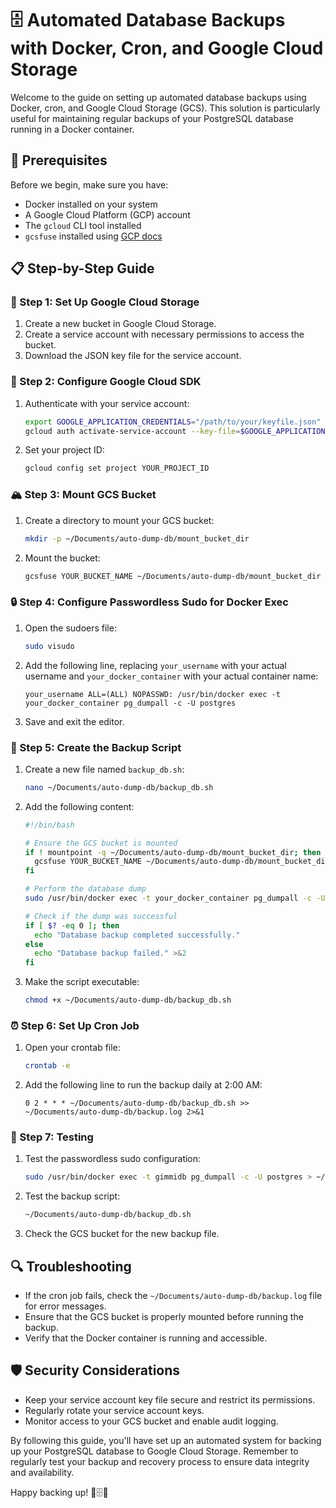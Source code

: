 # 🗄️ Automated Database Backups with Docker, Cron, and Google Cloud Storage

Welcome to the guide on setting up automated database backups using Docker, cron, and Google Cloud Storage (GCS). This solution is particularly useful for maintaining regular backups of your PostgreSQL database running in a Docker container.

## 🚀 Prerequisites

Before we begin, make sure you have:

- Docker installed on your system
- A Google Cloud Platform (GCP) account
- The `gcloud` CLI tool installed
- `gcsfuse` installed using [GCP docs]( https://cloud.google.com/storage/docs/gcsfuse-quickstart-mount-bucket#install)

## 📋 Step-by-Step Guide

### 🌟 Step 1: Set Up Google Cloud Storage

1. Create a new bucket in Google Cloud Storage.
2. Create a service account with necessary permissions to access the bucket.
3. Download the JSON key file for the service account.

### 🔑 Step 2: Configure Google Cloud SDK

1. Authenticate with your service account:

   ```bash
   export GOOGLE_APPLICATION_CREDENTIALS="/path/to/your/keyfile.json"
   gcloud auth activate-service-account --key-file=$GOOGLE_APPLICATION_CREDENTIALS
   ```

2. Set your project ID:

   ```bash
   gcloud config set project YOUR_PROJECT_ID
   ```

### 🏔️ Step 3: Mount GCS Bucket

1. Create a directory to mount your GCS bucket:

   ```bash
   mkdir -p ~/Documents/auto-dump-db/mount_bucket_dir
   ```

2. Mount the bucket:

   ```bash
   gcsfuse YOUR_BUCKET_NAME ~/Documents/auto-dump-db/mount_bucket_dir
   ```

### 🔒 Step 4: Configure Passwordless Sudo for Docker Exec

1. Open the sudoers file:

   ```bash
   sudo visudo
   ```

2. Add the following line, replacing `your_username` with your actual username and `your_docker_container` with your actual container name:

   ```
   your_username ALL=(ALL) NOPASSWD: /usr/bin/docker exec -t your_docker_container pg_dumpall -c -U postgres
   ```

3. Save and exit the editor.

### 📜 Step 5: Create the Backup Script

1. Create a new file named `backup_db.sh`:

   ```bash
   nano ~/Documents/auto-dump-db/backup_db.sh
   ```

2. Add the following content:

   ```bash
   #!/bin/bash
   
   # Ensure the GCS bucket is mounted
   if ! mountpoint -q ~/Documents/auto-dump-db/mount_bucket_dir; then
     gcsfuse YOUR_BUCKET_NAME ~/Documents/auto-dump-db/mount_bucket_dir
   fi
   
   # Perform the database dump
   sudo /usr/bin/docker exec -t your_docker_container pg_dumpall -c -U postgres > ~/Documents/auto-dump-db/mount_bucket_dir/produzione-backup-database/dump_$(date +%d-%m-%Y_%H_%M_%S).sql
   
   # Check if the dump was successful
   if [ $? -eq 0 ]; then
     echo "Database backup completed successfully."
   else
     echo "Database backup failed." >&2
   fi
   ```

3. Make the script executable:

   ```bash
   chmod +x ~/Documents/auto-dump-db/backup_db.sh
   ```

### ⏰ Step 6: Set Up Cron Job

1. Open your crontab file:

   ```bash
   crontab -e
   ```

2. Add the following line to run the backup daily at 2:00 AM:

   ```
   0 2 * * * ~/Documents/auto-dump-db/backup_db.sh >> ~/Documents/auto-dump-db/backup.log 2>&1
   ```

### 🧪 Step 7: Testing

1. Test the passwordless sudo configuration:

   ```bash
   sudo /usr/bin/docker exec -t gimmidb pg_dumpall -c -U postgres > ~/Documents/auto-dump-db/mount_bucket_dir/produzione-backup-database/test_dump.sql
   ```

2. Test the backup script:

   ```bash
   ~/Documents/auto-dump-db/backup_db.sh
   ```

3. Check the GCS bucket for the new backup file.

## 🔍 Troubleshooting

- If the cron job fails, check the `~/Documents/auto-dump-db/backup.log` file for error messages.
- Ensure that the GCS bucket is properly mounted before running the backup.
- Verify that the Docker container is running and accessible.

## 🛡️ Security Considerations

- Keep your service account key file secure and restrict its permissions.
- Regularly rotate your service account keys.
- Monitor access to your GCS bucket and enable audit logging.

By following this guide, you'll have set up an automated system for backing up your PostgreSQL database to Google Cloud Storage. Remember to regularly test your backup and recovery process to ensure data integrity and availability.

Happy backing up! 🎉🗄️🚀
